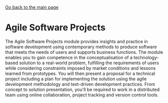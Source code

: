 [Go back to the main page](https://github.com/world-class/REPL)

# Agile Software Projects
The Agile Software Projects module provides insights and practice in
software development using contemporary methods to produce software
that meets the needs of users and supports business functions. The
module enables you to gain competence in the conceptualisation of a
technology-based solution to a real-world problem, fulfilling the
requirements of users while considering constraints imposed by market
conditions and lessons learned from prototypes. You will then present
a proposal for a technical project including a plan for implementing
the solution using the agile development methodology and test-driven
development practices. From concept to solution presentation, you'll
be required to work in a distributed team using online collaboration,
project tracking and version control tools.
